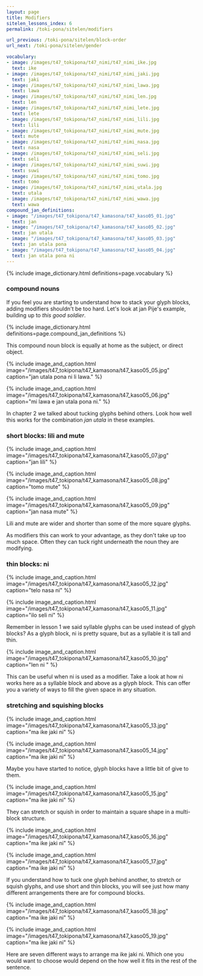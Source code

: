 ```yaml
---
layout: page
title: Modifiers
sitelen_lessons_index: 6
permalink: /toki-pona/sitelen/modifiers

url_previous: /toki-pona/sitelen/block-order
url_next: /toki-pona/sitelen/gender

vocabulary:
- image: /images/t47_tokipona/t47_nimi/t47_nimi_ike.jpg
  text: ike
- image: /images/t47_tokipona/t47_nimi/t47_nimi_jaki.jpg
  text: jaki
- image: /images/t47_tokipona/t47_nimi/t47_nimi_lawa.jpg
  text: lawa
- image: /images/t47_tokipona/t47_nimi/t47_nimi_len.jpg
  text: len
- image: /images/t47_tokipona/t47_nimi/t47_nimi_lete.jpg
  text: lete
- image: /images/t47_tokipona/t47_nimi/t47_nimi_lili.jpg
  text: lili
- image: /images/t47_tokipona/t47_nimi/t47_nimi_mute.jpg
  text: mute
- image: /images/t47_tokipona/t47_nimi/t47_nimi_nasa.jpg
  text: nasa
- image: /images/t47_tokipona/t47_nimi/t47_nimi_seli.jpg
  text: seli
- image: /images/t47_tokipona/t47_nimi/t47_nimi_suwi.jpg
  text: suwi
- image: /images/t47_tokipona/t47_nimi/t47_nimi_tomo.jpg
  text: tomo
- image: /images/t47_tokipona/t47_nimi/t47_nimi_utala.jpg
  text: utala
- image: /images/t47_tokipona/t47_nimi/t47_nimi_wawa.jpg
  text: wawa
compound_jan_definitions:
- image: "/images/t47_tokipona/t47_kamasona/t47_kaso05_01.jpg"
  text: jan
- image: "/images/t47_tokipona/t47_kamasona/t47_kaso05_02.jpg"
  text: jan utala
- image: "/images/t47_tokipona/t47_kamasona/t47_kaso05_03.jpg"
  text: jan utala pona
- image: "/images/t47_tokipona/t47_kamasona/t47_kaso05_04.jpg"
  text: jan utala pona ni
---
```


{% include image_dictionary.html definitions=page.vocabulary %}

### compound nouns

If you feel you are starting to understand how to stack your glyph blocks, adding modifiers shouldn't be too hard. Let's look at jan Pije's example, building up to _this good soldier_.

{% include image_dictionary.html definitions=page.compound_jan_definitions %}

This compound noun block is equally at home as the subject, or direct object.

{% include image_and_caption.html image="/images/t47_tokipona/t47_kamasona/t47_kaso05_05.jpg" caption="jan utala pona ni li lawa." %}

{% include image_and_caption.html image="/images/t47_tokipona/t47_kamasona/t47_kaso05_06.jpg" caption="mi lawa e jan utala pona ni." %}

In chapter 2 we talked about tucking glyphs behind others. Look how well this works for the combination _jan utala_ in these examples.

### short blocks: lili and mute

{% include image_and_caption.html image="/images/t47_tokipona/t47_kamasona/t47_kaso05_07.jpg" caption="jan lili" %}

{% include image_and_caption.html image="/images/t47_tokipona/t47_kamasona/t47_kaso05_08.jpg" caption="tomo mute" %}

{% include image_and_caption.html image="/images/t47_tokipona/t47_kamasona/t47_kaso05_09.jpg" caption="jan nasa mute" %}

Lili and mute are wider and shorter than some of the more square glyphs.

As modifiers this can work to your advantage, as they don't take up too much space. Often they can tuck right underneath the noun they are modifying.

### thin blocks: ni

{% include image_and_caption.html image="/images/t47_tokipona/t47_kamasona/t47_kaso05_12.jpg" caption="telo nasa ni" %}

{% include image_and_caption.html image="/images/t47_tokipona/t47_kamasona/t47_kaso05_11.jpg" caption="ilo seli ni" %}

Remember in lesson 1 we said syllable glyphs can be used instead of glyph blocks? As a glyph block, ni is pretty square, but as a syllable it is tall and thin.

{% include image_and_caption.html image="/images/t47_tokipona/t47_kamasona/t47_kaso05_10.jpg" caption="len ni " %}

This can be useful when ni is used as a modifier. Take a look at how ni works here as a syllable block and above as a glyph block.  This can offer you a variety of ways to fill the given space in any situation.

### stretching and squishing blocks

{% include image_and_caption.html image="/images/t47_tokipona/t47_kamasona/t47_kaso05_13.jpg" caption="ma ike jaki ni" %}

{% include image_and_caption.html image="/images/t47_tokipona/t47_kamasona/t47_kaso05_14.jpg" caption="ma ike jaki ni" %}

Maybe you have started to notice, glyph blocks have a little bit of give to them.

{% include image_and_caption.html image="/images/t47_tokipona/t47_kamasona/t47_kaso05_15.jpg" caption="ma ike jaki ni" %}

They can stretch or squish in order to maintain a square shape in a multi-block structure.

{% include image_and_caption.html image="/images/t47_tokipona/t47_kamasona/t47_kaso05_16.jpg" caption="ma ike jaki ni" %}

{% include image_and_caption.html image="/images/t47_tokipona/t47_kamasona/t47_kaso05_17.jpg" caption="ma ike jaki ni" %}

If you understand how to tuck one glyph behind another, to stretch or squish glyphs, and use short and thin blocks, you will see just how many different arrangements there are for compound blocks.

{% include image_and_caption.html image="/images/t47_tokipona/t47_kamasona/t47_kaso05_18.jpg" caption="ma ike jaki ni" %}

{% include image_and_caption.html image="/images/t47_tokipona/t47_kamasona/t47_kaso05_19.jpg" caption="ma ike jaki ni" %}

Here are seven different ways to arrange ma ike jaki ni. Which one you would want to choose would depend on the how well it fits in the rest of the sentence.
